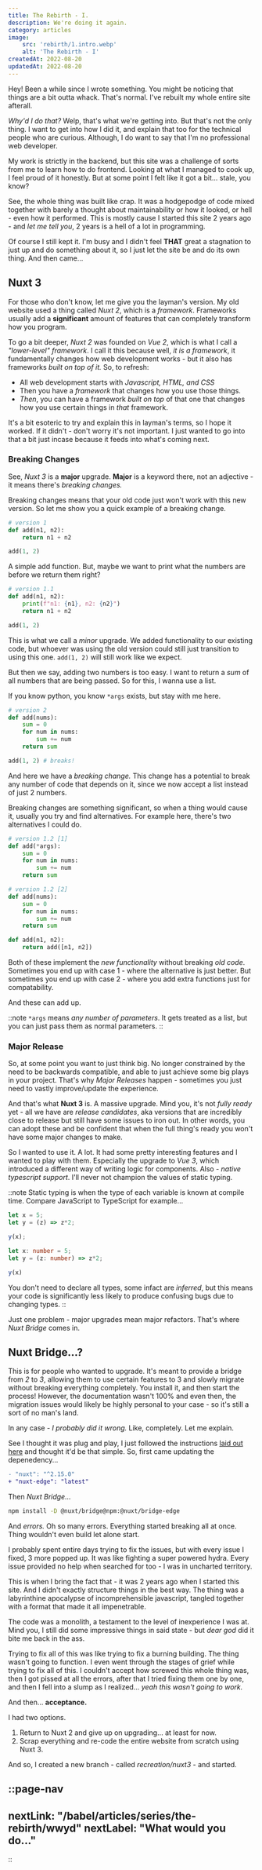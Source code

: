 ```yaml
---
title: The Rebirth - I.
description: We're doing it again.
category: articles
image:
    src: 'rebirth/1.intro.webp'
    alt: 'The Rebirth - I'
createdAt: 2022-08-20
updatedAt: 2022-08-20
---
```


Hey! Been a while since I wrote something. You might be noticing that things are a bit outta whack. That's normal. I've rebuilt my whole entire site afterall.

_Why'd I do that?_ Welp, that's what we're getting into. But that's not the only thing. I want to get into how I did it, and explain that too for the technical people who are curious. Although, I do want to say that I'm no professional web developer.

My work is strictly in the backend, but this site was a challenge of sorts from me to learn how to do frontend. Looking at what I managed to cook up, I feel proud of it honestly. But at some point I felt like it got a bit... stale, you know?

See, the whole thing was built like crap. It was a hodgepodge of code mixed together with barely a thought about maintainability or how it looked, or hell - even how it performed. This is mostly cause I started this site 2 years ago - and _let me tell you_,  2 years is a hell of a lot in programming.

Of course I still kept it. I'm busy and I didn't feel **THAT** great a stagnation to just up and do something about it, so I just let the site be and do its own thing. And then came...

## Nuxt 3

For those who don't know, let me give you the layman's version. My old website used a thing called _Nuxt 2_, which is a _framework_. Frameworks usually add a **significant** amount of features that can completely transform how you program.

To go a bit deeper, _Nuxt 2_ was founded on _Vue 2_, which is what I call a _"lower-level" framework_. I call it this because well, _it is a framework_, it fundamentally changes how web development works - but it also has frameworks _built on top of it._ So, to refresh:

- All web development starts with _Javascript, HTML, and CSS_
- Then you have a _framework_ that changes how you use those things.
- _Then_, you can have a framework _built on top_ of that one that changes how you use certain things in _that_ framework.

It's a bit esoteric to try and explain this in layman's terms, so I hope it worked. If it didn't - don't worry it's not important. I just wanted to go into that a bit just incase because it feeds into what's coming next.

### Breaking Changes

See, _Nuxt 3_ is a **major** upgrade. **Major** is a keyword there, not an adjective - it means there's _breaking changes._

Breaking changes means that your old code just won't work with this new version. So let me show you a quick example of a breaking change.

```python
# version 1
def add(n1, n2):
    return n1 + n2

add(1, 2)
```

A simple add function. But, maybe we want to print what the numbers are before we return them right?

```python
# version 1.1
def add(n1, n2):
    print(f"n1: {n1}, n2: {n2}")
    return n1 + n2

add(1, 2)
```

This is what we call a _minor_ upgrade. We added functionality to our existing code, but whoever was using the old version could still just transition to using this one. `add(1, 2)` will still work like we expect.

But then we say, adding two numbers is too easy. I want to return a _sum_ of all numbers that are being passed. So for this, I wanna use a list. 

If you know python, you know `*args` exists, but stay with me here.

```python
# version 2
def add(nums):
    sum = 0
    for num in nums:
        sum += num
    return sum

add(1, 2) # breaks!
```
And here we have a _breaking change._ This change has a potential to break any number of code that depends on it, since we now accept a list instead of just 2 numbers.

Breaking changes are something significant, so when a thing would cause it, usually you try and find alternatives. For example here, there's two alternatives I could do.

```python
# version 1.2 [1]
def add(*args):
    sum = 0
    for num in nums:
        sum += num
    return sum

# version 1.2 [2]
def add(nums):
    sum = 0
    for num in nums:
        sum += num
    return sum

def add(n1, n2):
    return add([n1, n2])
```

Both of these implement the _new functionality_ without breaking _old code_. Sometimes you end up with case 1 - where the alternative is just better. But sometimes you end up with case 2 - where you add extra functions just for compatability.

And these can add up.

::note
`*args` means _any number of parameters_. It gets treated as a list, but you can just pass them as normal parameters.
::

### Major Release

So, at some point you want to just think big. No longer constrained by the need to be backwards compatible, and able to just achieve some big plays in your project. That's why _Major Releases_ happen - sometimes you just need to vastly improve/update the experience.

And that's what **Nuxt 3** is. A massive upgrade. Mind you, it's not _fully ready_ yet - all we have are _release candidates_, aka versions that are incredibly close to release but still have some issues to iron out. In other words, you can adopt these and be confident that when the full thing's ready you won't have some major changes to make.

So I wanted to use it. A lot. It had some pretty interesting features and I wanted to play with them. Especially the upgrade to _Vue 3_, which introduced a different way of writing logic for components. Also - _native typescript support_. I'll never not champion the values of static typing.

::note
Static typing is when the type of each variable is known at compile time. Compare JavaScript to TypeScript for example...

```js
let x = 5;
let y = (z) => z*2;

y(x);
```

```ts
let x: number = 5;
let y = (z: number) => z*2;

y(x)
```

You don't need to declare all types, some infact are _inferred_, but this means your code is significantly less likely to produce confusing bugs due to changing types.
::

Just one problem - major upgrades mean major refactors. That's where _Nuxt Bridge_ comes in.

## Nuxt Bridge...?

This is for people who wanted to upgrade. It's meant to provide a bridge from _2_ to _3_, allowing them to use certain features to 3 and slowly migrate without breaking everything completely. You install it, and then start the process! However, the documentation wasn't 100% and even then, the migration issues would likely be highly personal to your case - so it's still a sort of no man's land.

In any case - _I probably did it wrong._ Like, completely. Let me explain.

See I thought it was plug and play, I just followed the instructions [laid out here](https://v3.nuxtjs.org/bridge/overview) and thought it'd be that simple. So, first came updating the depenedency...

```diff
- "nuxt": "^2.15.0"
+ "nuxt-edge": "latest"
```

Then _Nuxt Bridge..._

```sh
npm install -D @nuxt/bridge@npm:@nuxt/bridge-edge
```

And _errors._ Oh so many errors. Everything started breaking all at once. Thing wouldn't even build let alone start.

I probably spent entire days trying to fix the issues, but with every issue I fixed, 3 more popped up. It was like fighting a super powered hydra. Every issue provided no help when searched for too - I was in uncharted territory.

This is when I bring the fact that - it was 2 years ago when I started this site. And I didn't exactly structure things in the best way. The thing was a labyrinthine apocalypse of incomprehensible javascript, tangled together with a format that made it all impenetrable.

The code was a monolith, a testament to the level of inexperience I was at. Mind you, I still did some impressive things in said state - but _dear god_ did it bite me back in the ass.

Trying to fix all of this was like trying to fix a burning building. The thing wasn't going to function. I even went through the stages of grief while trying to fix all of this. I couldn't accept how screwed this whole thing was, then I got pissed at all the errors, after that I tried fixing them one by one, and then I fell into a slump as I realized... _yeah this wasn't going to work._

And then... **acceptance.**

I had two options.

1. Return to Nuxt 2 and give up on upgrading... at least for now.
2. Scrap everything and re-code the entire website from scratch using Nuxt 3.

And so, I created a new branch - called _recreation/nuxt3_ - and started.

<!-- Add page navigation -->
::page-nav
---
nextLink: "/babel/articles/series/the-rebirth/wwyd"
nextLabel: "What would you do..."
---
::

